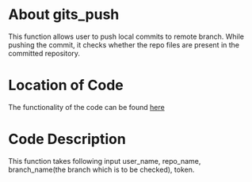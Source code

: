 # About gits_push
This function allows user to push local commits to remote branch. While pushing the commit, it checks whether the repo files are present in the committed repository.

# Location of Code
The functionality of the code can be found [here](https://github.com/psvkaushik/Group50_Proj2/blob/main/src/gits_push.py)

# Code Description
This function takes following input user_name, repo_name, branch_name(the branch which is to be checked), token.
